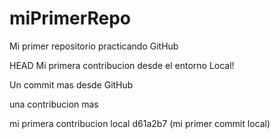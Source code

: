 # miPrimerRepo

Mi primer repositorio practicando GitHub

 HEAD
Mi primera contribucion desde el entorno Local!

Un commit mas desde GitHub

una contribucion mas

mi primera contribucion local
 d61a2b7 (mi primer commit local)
